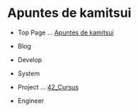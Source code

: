 # Apuntes de kamitsui

* Top Page ... [Apuntes de kamitsui]()

* Blog
* Develop
* System
* Project ... [42_Cursus]()
* Engineer
